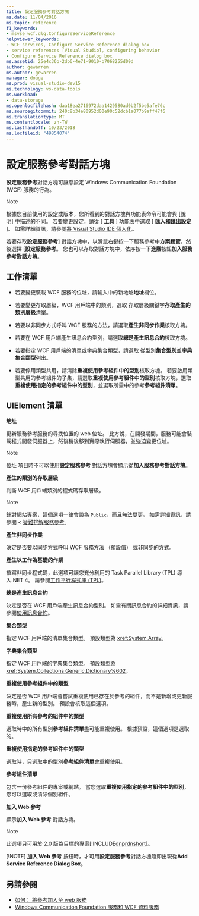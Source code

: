 ```yaml
---
title: 設定服務參考對話方塊
ms.date: 11/04/2016
ms.topic: reference
f1_keywords:
- msvse_wcf.dlg.ConfigureServiceReference
helpviewer_keywords:
- WCF services, Configure Service Reference dialog box
- service references [Visual Studio], configuring behavior
- Configure Service Reference dialog box
ms.assetid: 25e4c36b-2db6-4e71-9010-b7068255d09d
author: gewarren
ms.author: gewarren
manager: douge
ms.prod: visual-studio-dev15
ms.technology: vs-data-tools
ms.workload:
- data-storage
ms.openlocfilehash: daa18ea2716972daa1429580ad0b2f5be5afe76c
ms.sourcegitcommit: 240c8b34e80952d00e90c52dcb1a077b9aff47f6
ms.translationtype: MT
ms.contentlocale: zh-TW
ms.lasthandoff: 10/23/2018
ms.locfileid: "49854074"
---
```

# <a name="configure-service-reference-dialog-box"></a>設定服務參考對話方塊

**設定服務參考**對話方塊可讓您設定 Windows Communication Foundation (WCF) 服務的行為。

> [!NOTE]
> 根據您目前使用的設定或版本，您所看到的對話方塊與功能表命令可能會與 [說明] 中描述的不同。 若要變更設定，請從 [ **工具** ] 功能表中選取 [ **匯入和匯出設定** ]。 如需詳細資訊，請參閱[將 Visual Studio IDE 個人化](../ide/personalizing-the-visual-studio-ide.md)。

若要存取**設定服務參考**] 對話方塊中，以滑鼠右鍵按一下服務參考中**方案總管**，然後選擇 [**設定服務參考**。 您也可以存取對話方塊中，依序按一下**進階**按鈕**加入服務參考對話方塊**。

## <a name="task-list"></a>工作清單

- 若要變更裝載 WCF 服務的位址，請輸入中的新地址**地址**欄位。

- 若要變更存取層級，WCF 用戶端中的類別，選取 存取層級關鍵字**存取產生的類別層級**清單。

- 若要以非同步方式呼叫 WCF 服務的方法，請選取**產生非同步作業**核取方塊。

- 若要在 WCF 用戶端產生訊息合約型別，請選取**總是產生訊息合約**核取方塊。

- 若要指定 WCF 用戶端的清單或字典集合類型，請選取 從型別**集合型別**並**字典集合類型**列出。

- 若要停用類型共用，請清除**重複使用參考組件中的型別**核取方塊。 若要啟用類型共用的參考組件的子集，請選取**重複使用參考組件中的型別**核取方塊，選取**重複使用指定的參考組件中的型別**，並選取所需中的參考**參考組件清單**。

## <a name="uielement-list"></a>UIElement 清單

 **地址**

 更新服務參考服務的尋找位置的 web 位址。 比方說，在開發期間，服務可能會裝載程式開發伺服器上，然後稍後移到實際執行伺服器，並強迫變更位址。

> [!NOTE]
> 位址 項目時不可以使用**設定服務參考** 對話方塊會顯示從**加入服務參考對話方塊**。

 **產生的類別的存取層級**

 判斷 WCF 用戶端類別的程式碼存取層級。

> [!NOTE]
> 針對網站專案，這個選項一律會設為 `Public`，而且無法變更。 如需詳細資訊，請參閱 <<c0> [ 疑難排解服務參考](../data-tools/troubleshooting-service-references.md)。

 **產生非同步作業**

 決定是否要以同步方式呼叫 WCF 服務方法 （預設值） 或非同步的方式。

 **產生以工作為基礎的作業**

 撰寫非同步程式碼，此選項可讓您充分利用的 Task Parallel Library (TPL) 導入.NET 4。 請參閱[工作平行程式庫 (TPL)](/dotnet/standard/parallel-programming/task-parallel-library-tpl)。

 **總是產生訊息合約**

 決定是否在 WCF 用戶端產生訊息合約型別。 如需有關訊息合約的詳細資訊，請參閱[使用訊息合約](/dotnet/framework/wcf/feature-details/using-message-contracts)。

 **集合類型**

 指定 WCF 用戶端的清單集合類型。 預設類型為 <xref:System.Array>。

 **字典集合類型**

 指定 WCF 用戶端的字典集合類型。 預設類型為 <xref:System.Collections.Generic.Dictionary%602>。

 **重複使用參考組件中的類型**

 決定是否 WCF 用戶端會嘗試重複使用已存在於參考的組件，而不是新增或更新服務時，產生新的型別。 預設會核取這個選項。

 **重複使用所有參考的組件中的類型**

 選取時中的所有型別**參考組件清單**盡可能重複使用。 根據預設，這個選項是選取的。

 **重複使用指定的參考組件中的類型**

 選取時，只選取中的型別**參考組件清單**會重複使用。

 **參考組件清單**

 包含一份參考組件的專案或網站。 當您選取**重複使用指定的參考組件中的型別**，您可以選取或清除個別組件。

 **加入 Web 參考**

 顯示**加入 Web 參考** 對話方塊。

> [!NOTE]
> 此選項只可用於 2.0 版為目標的專案[!INCLUDE[dnprdnshort](../code-quality/includes/dnprdnshort_md.md)]。
> 
> [!NOTE]
> **加入 Web 參考** 按鈕時，才可用**設定服務參考**對話方塊隨即出現從**Add Service Reference Dialog Box**。

## <a name="see-also"></a>另請參閱

- [如何： 將參考加入至 web 服務](how-to-add-update-or-remove-a-wcf-data-service-reference.md)
- [Windows Communication Foundation 服務和 WCF 資料服務](../data-tools/configure-service-reference-dialog-box.md)